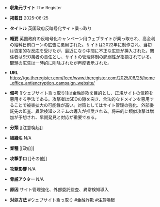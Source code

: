 - **収集元サイト**
The Register

- **掲載日**
2025-06-25

- **タイトル**
英国政府反暗号化サイト乗っ取り

- **概要**
英国政府の反暗号化キャンペーン用ウェブサイトが乗っ取られ、高金利の給料日前ローンの広告に悪用された。サイトは2022年に制作され、当初は否定的な反応を受けたが、最近になり中間に不正な広告が挿入された。関係者はSEO業者の責任とし、サイトの管理体制の脆弱性が指摘されている。問題の広告は一時的に削除されたが再度表示された。

- **URL**
https://go.theregister.com/feed/www.theregister.com/2025/06/25/home_office_antiencryption_campaign_website/

- **備考**
[[ウェブサイト乗っ取り]]は金融詐欺を目的とし、正規サイトの信頼を悪用する手法である。攻撃者はSEOの隙を突き、合法的なドメインを悪用することで被害拡大の可能性が高い。対策としてはサイト管理の強化、外部委託先の監査、異常検知システムの導入が推奨される。将来的に類似攻撃は増加が予想され、早期発見と対応が重要である。

- **分類**
[[注意喚起]]

- **組織名**
N/A

- **業種**
[[政府]]

- **攻撃手口**
[[その他]]

- **攻撃影響**
N/A

- **脅威アクター**
N/A

- **原因**
サイト管理強化、外部委託監査、異常検知導入

- **対処方法**
#ウェブサイト乗っ取り #金融詐欺 #注意喚起
